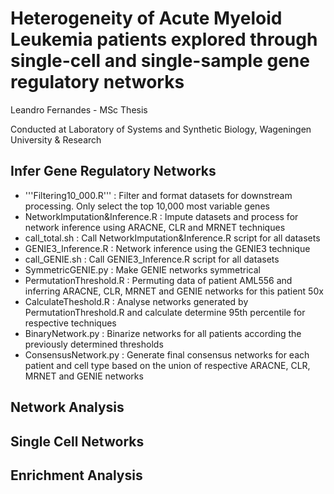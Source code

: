 # Heterogeneity of Acute Myeloid Leukemia patients explored through single-cell and single-sample gene regulatory networks
Leandro Fernandes - MSc Thesis

Conducted at Laboratory of Systems and Synthetic Biology, Wageningen University & Research

## Infer Gene Regulatory Networks
- '''Filtering10_000.R''' :  Filter and format datasets for downstream processing. Only select the top 10,000 most variable genes
- NetworkImputation&Inference.R :  Impute datasets and process for network inference using ARACNE, CLR and MRNET techniques
- call_total.sh :  Call NetworkImputation&Inference.R script for all datasets
- GENIE3_Inference.R :  Network inference using the GENIE3 technique
- call_GENIE.sh :  Call GENIE3_Inference.R script for all datasets
- SymmetricGENIE.py :  Make GENIE networks symmetrical
- PermutationThreshold.R :  Permuting data of patient AML556 and inferring ARACNE, CLR, MRNET and GENIE networks for this patient 50x
- CalculateTheshold.R :  Analyse networks generated by PermutationThreshold.R and calculate determine 95th percentile for respective techniques
- BinaryNetwork.py :  Binarize networks for all patients according the previously determined thresholds
- ConsensusNetwork.py :  Generate final consensus networks for each patient and cell type based on the union of respective ARACNE, CLR, MRNET and GENIE networks

## Network Analysis

## Single Cell Networks

## Enrichment Analysis
